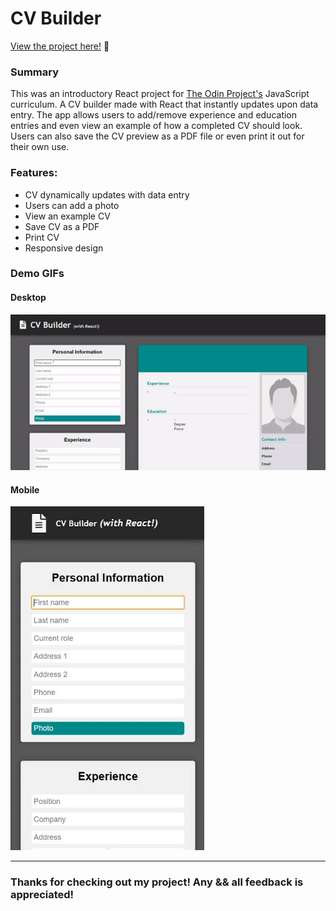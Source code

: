 # CV Builder


<p><a href="https://kfig21.github.io/cv_application/" target="_blank" rel="noopener noreferrer">View the project here!</a> 👀</p>


<h3>Summary</h3>
<p> This was an introductory React project for <a href="https://www.theodinproject.com/paths/full-stack-javascript/courses/getting-hired/lessons/building-your-personal-website" target="_blank" rel="noopener noreferrer">The Odin Project's</a> JavaScript curriculum. A CV builder made with React that instantly updates upon data entry. The app allows users to add/remove experience and education entries and even view an example of how a completed CV should look. Users can also save the CV preview as a PDF file or even print it out for their own use.</p>

<h3>Features:</h3>

- CV dynamically updates with data entry
- Users can add a photo
- View an example CV
- Save CV as a PDF
- Print CV
- Responsive design

<h3>Demo GIFs</h3>

<h4>Desktop</h4>

![](demo.gif)

<h4>Mobile</h4>

![](demoMobile.gif)

-----------------------------

<h3>Thanks for checking out my project! Any && all feedback is appreciated!</h3>

